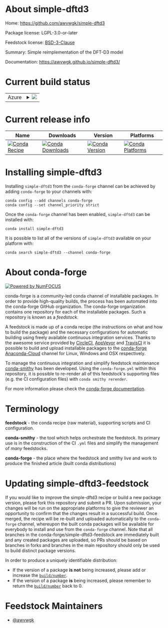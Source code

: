 About simple-dftd3
==================

Home: https://github.com/awvwgk/simple-dftd3

Package license: LGPL-3.0-or-later

Feedstock license: [BSD-3-Clause](https://github.com/conda-forge/simple-dftd3-feedstock/blob/master/LICENSE.txt)

Summary: Simple reimplementation of the DFT-D3 model

Documentation: https://awvwgk.github.io/simple-dftd3/

Current build status
====================


<table>
    
  <tr>
    <td>Azure</td>
    <td>
      <details>
        <summary>
          <a href="https://dev.azure.com/conda-forge/feedstock-builds/_build/latest?definitionId=11844&branchName=master">
            <img src="https://dev.azure.com/conda-forge/feedstock-builds/_apis/build/status/simple-dftd3-feedstock?branchName=master">
          </a>
        </summary>
        <table>
          <thead><tr><th>Variant</th><th>Status</th></tr></thead>
          <tbody><tr>
              <td>linux_64</td>
              <td>
                <a href="https://dev.azure.com/conda-forge/feedstock-builds/_build/latest?definitionId=11844&branchName=master">
                  <img src="https://dev.azure.com/conda-forge/feedstock-builds/_apis/build/status/simple-dftd3-feedstock?branchName=master&jobName=linux&configuration=linux_64_" alt="variant">
                </a>
              </td>
            </tr><tr>
              <td>linux_aarch64</td>
              <td>
                <a href="https://dev.azure.com/conda-forge/feedstock-builds/_build/latest?definitionId=11844&branchName=master">
                  <img src="https://dev.azure.com/conda-forge/feedstock-builds/_apis/build/status/simple-dftd3-feedstock?branchName=master&jobName=linux&configuration=linux_aarch64_" alt="variant">
                </a>
              </td>
            </tr><tr>
              <td>linux_ppc64le</td>
              <td>
                <a href="https://dev.azure.com/conda-forge/feedstock-builds/_build/latest?definitionId=11844&branchName=master">
                  <img src="https://dev.azure.com/conda-forge/feedstock-builds/_apis/build/status/simple-dftd3-feedstock?branchName=master&jobName=linux&configuration=linux_ppc64le_" alt="variant">
                </a>
              </td>
            </tr><tr>
              <td>osx_64</td>
              <td>
                <a href="https://dev.azure.com/conda-forge/feedstock-builds/_build/latest?definitionId=11844&branchName=master">
                  <img src="https://dev.azure.com/conda-forge/feedstock-builds/_apis/build/status/simple-dftd3-feedstock?branchName=master&jobName=osx&configuration=osx_64_" alt="variant">
                </a>
              </td>
            </tr><tr>
              <td>osx_arm64</td>
              <td>
                <a href="https://dev.azure.com/conda-forge/feedstock-builds/_build/latest?definitionId=11844&branchName=master">
                  <img src="https://dev.azure.com/conda-forge/feedstock-builds/_apis/build/status/simple-dftd3-feedstock?branchName=master&jobName=osx&configuration=osx_arm64_" alt="variant">
                </a>
              </td>
            </tr><tr>
              <td>win_64</td>
              <td>
                <a href="https://dev.azure.com/conda-forge/feedstock-builds/_build/latest?definitionId=11844&branchName=master">
                  <img src="https://dev.azure.com/conda-forge/feedstock-builds/_apis/build/status/simple-dftd3-feedstock?branchName=master&jobName=win&configuration=win_64_" alt="variant">
                </a>
              </td>
            </tr>
          </tbody>
        </table>
      </details>
    </td>
  </tr>
</table>

Current release info
====================

| Name | Downloads | Version | Platforms |
| --- | --- | --- | --- |
| [![Conda Recipe](https://img.shields.io/badge/recipe-simple--dftd3-green.svg)](https://anaconda.org/conda-forge/simple-dftd3) | [![Conda Downloads](https://img.shields.io/conda/dn/conda-forge/simple-dftd3.svg)](https://anaconda.org/conda-forge/simple-dftd3) | [![Conda Version](https://img.shields.io/conda/vn/conda-forge/simple-dftd3.svg)](https://anaconda.org/conda-forge/simple-dftd3) | [![Conda Platforms](https://img.shields.io/conda/pn/conda-forge/simple-dftd3.svg)](https://anaconda.org/conda-forge/simple-dftd3) |

Installing simple-dftd3
=======================

Installing `simple-dftd3` from the `conda-forge` channel can be achieved by adding `conda-forge` to your channels with:

```
conda config --add channels conda-forge
conda config --set channel_priority strict
```

Once the `conda-forge` channel has been enabled, `simple-dftd3` can be installed with:

```
conda install simple-dftd3
```

It is possible to list all of the versions of `simple-dftd3` available on your platform with:

```
conda search simple-dftd3 --channel conda-forge
```


About conda-forge
=================

[![Powered by
NumFOCUS](https://img.shields.io/badge/powered%20by-NumFOCUS-orange.svg?style=flat&colorA=E1523D&colorB=007D8A)](https://numfocus.org)

conda-forge is a community-led conda channel of installable packages.
In order to provide high-quality builds, the process has been automated into the
conda-forge GitHub organization. The conda-forge organization contains one repository
for each of the installable packages. Such a repository is known as a *feedstock*.

A feedstock is made up of a conda recipe (the instructions on what and how to build
the package) and the necessary configurations for automatic building using freely
available continuous integration services. Thanks to the awesome service provided by
[CircleCI](https://circleci.com/), [AppVeyor](https://www.appveyor.com/)
and [TravisCI](https://travis-ci.com/) it is possible to build and upload installable
packages to the [conda-forge](https://anaconda.org/conda-forge)
[Anaconda-Cloud](https://anaconda.org/) channel for Linux, Windows and OSX respectively.

To manage the continuous integration and simplify feedstock maintenance
[conda-smithy](https://github.com/conda-forge/conda-smithy) has been developed.
Using the ``conda-forge.yml`` within this repository, it is possible to re-render all of
this feedstock's supporting files (e.g. the CI configuration files) with ``conda smithy rerender``.

For more information please check the [conda-forge documentation](https://conda-forge.org/docs/).

Terminology
===========

**feedstock** - the conda recipe (raw material), supporting scripts and CI configuration.

**conda-smithy** - the tool which helps orchestrate the feedstock.
                   Its primary use is in the construction of the CI ``.yml`` files
                   and simplify the management of *many* feedstocks.

**conda-forge** - the place where the feedstock and smithy live and work to
                  produce the finished article (built conda distributions)


Updating simple-dftd3-feedstock
===============================

If you would like to improve the simple-dftd3 recipe or build a new
package version, please fork this repository and submit a PR. Upon submission,
your changes will be run on the appropriate platforms to give the reviewer an
opportunity to confirm that the changes result in a successful build. Once
merged, the recipe will be re-built and uploaded automatically to the
`conda-forge` channel, whereupon the built conda packages will be available for
everybody to install and use from the `conda-forge` channel.
Note that all branches in the conda-forge/simple-dftd3-feedstock are
immediately built and any created packages are uploaded, so PRs should be based
on branches in forks and branches in the main repository should only be used to
build distinct package versions.

In order to produce a uniquely identifiable distribution:
 * If the version of a package **is not** being increased, please add or increase
   the [``build/number``](https://docs.conda.io/projects/conda-build/en/latest/resources/define-metadata.html#build-number-and-string).
 * If the version of a package **is** being increased, please remember to return
   the [``build/number``](https://docs.conda.io/projects/conda-build/en/latest/resources/define-metadata.html#build-number-and-string)
   back to 0.

Feedstock Maintainers
=====================

* [@awvwgk](https://github.com/awvwgk/)

